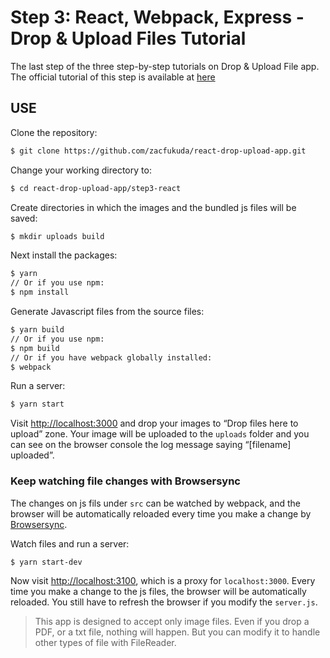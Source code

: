 # Step 3: React, Webpack, Express - Drop & Upload Files Tutorial

The last step of the three step-by-step tutorials on Drop & Upload File app.
The official tutorial of this step is available at [here](https://www.mokuji.me/article/drop-upload-tutorial-3)

## USE

Clone the repository:
```bash
$ git clone https://github.com/zacfukuda/react-drop-upload-app.git
```

Change your working directory to:
```bash
$ cd react-drop-upload-app/step3-react
```

Create directories in which the images and the bundled js files will be saved:
```bash
$ mkdir uploads build
```

Next install the packages:

```bash
$ yarn
// Or if you use npm:
$ npm install
```

Generate Javascript files from the source files:

```bash
$ yarn build
// Or if you use npm:
$ npm build
// Or if you have webpack globally installed:
$ webpack
```

Run a server:
```bash
$ yarn start
```

Visit [http://localhost:3000](http://localhost:3000) and drop your images to “Drop files here to upload” zone. Your image will be uploaded to the `uploads` folder and you can see on the browser console the log message saying “[filename] uploaded”.

### Keep watching file changes with Browsersync
The changes on js fils under `src` can be watched by webpack, and the browser will be automatically reloaded every time you make a change by [Browsersync](https://www.browsersync.io/).

Watch files and run a server:
```bash
$ yarn start-dev
```

Now visit [http://localhost:3100](http://localhost:3100), which is a proxy for `localhost:3000`.
Every time you make a change to the js files, the browser will be automatically reloaded. You still have to refresh the browser if you modify the `server.js`.

> This app is designed to accept only image files. Even if you drop a PDF, or a txt file, nothing will happen. But you can modify it to handle other types of file with FileReader.